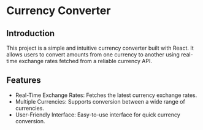 # Currency Converter
## Introduction
This project is a simple and intuitive currency converter built with React. It allows users to convert amounts from one currency to another using real-time exchange rates fetched from a reliable currency API.

## Features
- Real-Time Exchange Rates: Fetches the latest currency exchange rates.
- Multiple Currencies: Supports conversion between a wide range of currencies.
- User-Friendly Interface: Easy-to-use interface for quick currency conversion.

